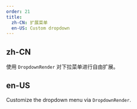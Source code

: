 ```yaml
---
order: 21
title:
  zh-CN: 扩展菜单
  en-US: Custom dropdown
---
```


## zh-CN

使用 `DropdownRender` 对下拉菜单进行自由扩展。

## en-US

Customize the dropdown menu via `DropdownRender`.